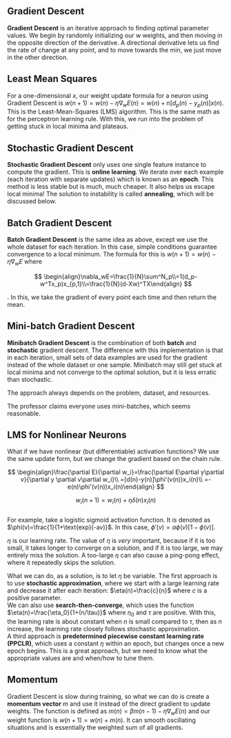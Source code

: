 ## Gradient Descent

**Gradient Descent** is an iterative approach to finding optimal parameter values. We begin by randomly initializing our w weights, and then moving in the opposite direction of the derivative. A directional derivative lets us find the rate of change at any point, and to move towards the min, we just move in the other direction.

## Least Mean Squares

For a one-dimensional $x$, our weight update formula for a neuron using Gradient Descent is $w(n+1)=w(n)-\eta\nabla_wE(n)=w(n)+n[d_p(n)-y_p(n)]x(n)$. This is the Least-Mean-Squares (LMS) algorithm. This is the same math as for the perceptron learning rule. With this, we run into the problem of getting stuck in local minima and plateaus.

## Stochastic Gradient Descent

**Stochastic Gradient Descent** only uses one single feature instance to compute the gradient. This is **online learning**. We iterate over each example (each iteration with separate updates) which is known as an **epoch**. This method is less stable but is much, much cheaper. It also helps us escape local minima! The solution to instability is called **annealing**, which will be discussed below.

## Batch Gradient Descent

**Batch Gradient Descent** is the same idea as above, except we use the whole dataset for each iteration. In this case, simple conditions guarantee convergence to a local minimum. The formula for this is $w(n+1)=w(n)-\eta\nabla_wE$ where

$$
\begin{align}\nabla_wE=\frac{1}{N}\sum^N_p\\=1(d_p-w^Tx_p)x_{p,1}\\=\frac{1}{N}(d-Xw)^TX\end{align}
$$

. In this, we take the gradient of every point each time and then return the mean.

## Mini-batch Gradient Descent

**Minibatch Gradient Descent** is the combination of both **batch** and **stochastic** gradient descent. The difference with this implementation is that in each iteration, small sets of data examples are used for the gradient instead of the whole dataset or one sample. Minibatch may still get stuck at local minima and not converge to the optimal solution, but it is less erratic than stochastic.

The approach always depends on the problem, dataset, and resources.

The professor claims everyone uses mini-batches, which seems reasonable.

## LMS for Nonlinear Neurons

What if we have nonlinear (but differentiable) activation functions? We use the same update form, but we change the gradient based on the chain rule.

$$
\begin{align}\frac{\partial E}{\partial w_i}=\frac{\partial E\partial y\partial v}{\partial y \partial v\partial w_i}\\  
=[d(n)-y(n)]\phi'(v(n))x_i(n)\\  
=-e(n)\phi'(v(n))x_i(n)\end{align}
$$

$$
w_i(n+1)=w_i(n)+\eta\delta(n)x_i(n)$$  
For example, take a logistic sigmoid activation function. It is denoted as $\phi(v)=\frac{1}{1+\text{exp}(-av)}$. In this case, $\phi'(v)=a\phi(v)[1-\phi(v)]$.

$\eta$ is our learning rate. The value of $\eta$ is *very* important, because if it is too small, it takes longer to converge on a solution, and if it is too large, we may entirely miss the solution. A too-large $\eta$ can also cause a ping-pong effect, where it repeatedly skips the solution.

What we can do, as a solution, is to let $\eta$ be variable. The first approach is to use **stochastic approximation**, where we start with a large learning rate and decrease it after each iteration: $\eta(n)=\frac{c}{n}$ where $c$ is a positive parameter.  
We can also use **search-then-converge**, which uses the function $\eta(n)=\frac{\eta_0}{1+(n/\tau)}$ where $\eta_0$ and $\tau$ are positive. With this, the learning rate is about constant when $n$ is small compared to $\tau$, then as $n$ increase, the learning rate closely follows stochastic approximation.  
A third approach is **predetermined piecewise constant learning rate (PPCLR)**, which uses a constant $\eta$ within an epoch, but changes once a new epoch begins. This is a great approach, but we need to know what the appropriate values are and when/how to tune them.

## Momentum

Gradient Descent is slow during training, so what we can do is create a **momentum vector** $m$ and use it instead of the direct gradient to update weights. The function is defined as $m(n)=\beta m(n-1)-\eta\nabla_w E(n)$ and our weight function is $w(n+1)=w(n)+m(n)$. It can smooth oscillating situations and is essentially the weighted sum of all gradients.
